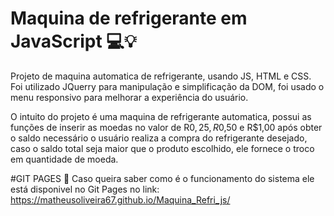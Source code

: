 # Maquina de refrigerante em JavaScript 💻💡
Projeto de maquina automatica de refrigerante, usando JS, HTML e CSS. Foi utilizado JQuerry para manipulação e simplificação da DOM, foi usado o menu responsivo para melhorar a experiência do usuário.

O intuito do projeto é uma maquina de refrigerante automatica, possui as funções de inserir as moedas no valor de R$0,25, R$0,50 e R$1,00 após obter o saldo necessário o usuário realiza 
a compra do refrigerante desejado, caso o saldo total seja maior que o produto escolhido, ele fornece o troco em quantidade de moeda.

#GIT PAGES 🚀
Caso queira saber como é o funcionamento do sistema ele está disponivel no Git Pages no link: https://matheusoliveira67.github.io/Maquina_Refri_js/ 
